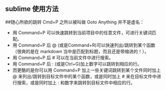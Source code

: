sublime 使用方法
-------
##随心所欲的跳转
Cmd+P 之所以被叫做 Goto Anything 并不是虚名：</br>

- 用 Command+P 可以快速跳转到当前项目中的任意文件，可进行关键词匹配。
- 用 Command+P 后 @ (或是Command+R)可以快速列出/跳转到某个函数（很爽的是在 markdown 当中是匹配到标题，而且还是带缩进的！）。
- 用 Command+P 后 # 可以在当前文件中进行搜索。
- 用 Command+P 后 : (或是Ctrl+G)加上数字可以跳转到相应的行。
- 而更酷的是你可以用 Command+P 加上一些关键词跳转到某个文件同时加上 @ 来列出/跳转到目标文件中的某个函数，或是同时加上 # 来在目标文件中进行搜索，或是同时加上 : 和数字来跳转到目标文件中相应的行。